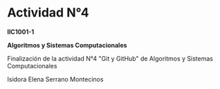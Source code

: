 # Actividad N°4

**IIC1001-1**

**Algoritmos y Sistemas Computacionales**

Finalización de la actividad N°4 "Git y GitHub" de Algoritmos y Sistemas Computacionales

Isidora Elena Serrano Montecinos